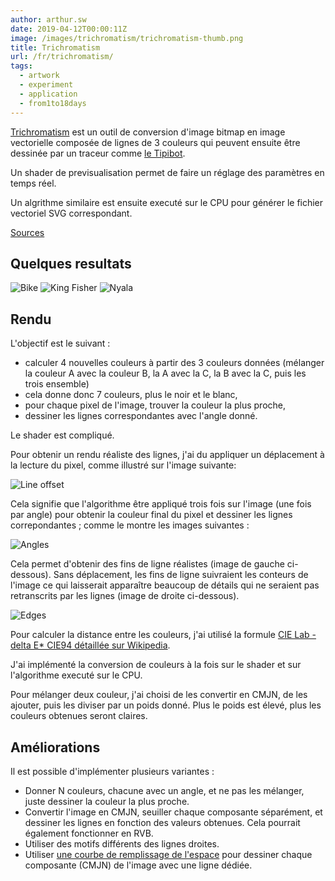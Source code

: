 ```yaml
---
author: arthur.sw
date: 2019-04-12T00:00:11Z
image: /images/trichromatism/trichromatism-thumb.png
title: Trichromatism
url: /fr/trichromatism/
tags:
  - artwork
  - experiment
  - application
  - from1to18days
---
```


[Trichromatism](https://arthursw.github.io/trichromatism/) est un outil de conversion d'image bitmap en image vectorielle composée de lignes de 3 couleurs qui peuvent ensuite être dessinée par un traceur comme [le Tipibot](http://arthurmasson.xyz/tipibot/).

Un shader de previsualisation permet de faire un réglage des paramètres en temps réel.

Un algrithme similaire est ensuite executé sur le CPU pour générer le fichier vectoriel SVG correspondant.

[Sources](https://github.com/arthursw/trichromatism/)

## Quelques resultats

![Bike](/images/trichromatism/bike.jpg)
![King Fisher](/images/trichromatism/king-fisher.jpg)
![Nyala](/images/trichromatism/nyala.jpg)

## Rendu

L'objectif est le suivant :
 
 - calculer 4 nouvelles couleurs à partir des 3 couleurs données (mélanger la couleur A avec la couleur B, la A avec la C, la B avec la C, puis les trois ensemble)
 - cela donne donc 7 couleurs, plus le noir et le blanc,
 - pour chaque pixel de l'image, trouver la couleur la plus proche,
 - dessiner les lignes correspondantes avec l'angle donné.

Le shader est compliqué.

Pour obtenir un rendu réaliste des lignes, j'ai du appliquer un déplacement à la lecture du pixel, comme illustré sur l'image suivante:

![Line offset](/images/trichromatism/line-offset.jpg)

Cela signifie que l'algorithme être appliqué trois fois sur l'image (une fois par angle) pour obtenir la couleur final du pixel et dessiner les lignes correpondantes ; comme le montre les images suivantes :

![Angles](/images/trichromatism/angles.jpg)

Cela permet d'obtenir des fins de ligne réalistes (image de gauche ci-dessous). Sans déplacement, les fins de ligne suivraient les conteurs de l'image ce qui laisserait apparaître beaucoup de détails qui ne seraient pas retranscrits par les lignes (image de droite ci-dessous).

![Edges](/images/trichromatism/edges.jpg)

Pour calculer la distance entre les couleurs, j'ai utilisé la formule [CIE Lab - delta E* CIE94 détaillée sur Wikipedia](https://en.wikipedia.org/wiki/Color_difference).

J'ai implémenté la conversion de couleurs à la fois sur le shader et sur l'algorithme executé sur le CPU.

Pour mélanger deux couleur, j'ai choisi de les convertir en CMJN, de les ajouter, puis les diviser par un poids donné. Plus le poids est élevé, plus les couleurs obtenues seront claires.


## Améliorations

Il est possible d'implémenter plusieurs variantes :

 - Donner N couleurs, chacune avec un angle, et ne pas les mélanger, juste dessiner la couleur la plus proche.
 - Convertir l'image en CMJN, seuiller chaque composante séparément, et dessiner les lignes en fonction des valeurs obtenues. Cela pourrait également fonctionner en RVB.
 - Utiliser des motifs différents des lignes droites.
 - Utiliser [une courbe de remplissage de l'espace](http://arthurmasson.xyz/fr/space-filling-curves/) pour dessiner chaque composante (CMJN) de l'image avec une ligne dédiée.

